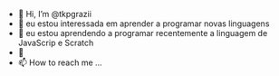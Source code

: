 - 👋 Hi, I’m @tkpgrazii
- 👀 eu estou interessada em aprender a programar novas linguagens 
- 🌱 eu estou aprendendo a programar recentemente a linguagem de JavaScrip e Scratch 
- 💞️ 
- 📫 How to reach me ...


































